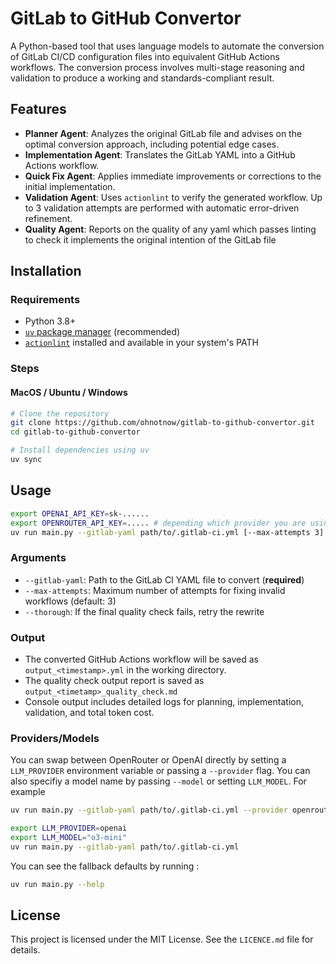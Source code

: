 # GitLab to GitHub Convertor

A Python-based tool that uses language models to automate the conversion of GitLab CI/CD configuration files into equivalent GitHub Actions workflows. The conversion process involves multi-stage reasoning and validation to produce a working and standards-compliant result.

## Features

- **Planner Agent**: Analyzes the original GitLab file and advises on the optimal conversion approach, including potential edge cases.
- **Implementation Agent**: Translates the GitLab YAML into a GitHub Actions workflow.
- **Quick Fix Agent**: Applies immediate improvements or corrections to the initial implementation.
- **Validation Agent**: Uses `actionlint` to verify the generated workflow. Up to 3 validation attempts are performed with automatic error-driven refinement.
- **Quality Agent**: Reports on the quality of any yaml which passes linting to check it implements the original intention of the GitLab file

## Installation

### Requirements
- Python 3.8+
- [`uv` package manager](https://docs.astral.sh/uv/) (recommended)
- [`actionlint`](https://github.com/rhysd/actionlint) installed and available in your system's PATH

### Steps

#### MacOS / Ubuntu / Windows
```bash
# Clone the repository
git clone https://github.com/ohnotnow/gitlab-to-github-convertor.git
cd gitlab-to-github-convertor

# Install dependencies using uv
uv sync
```

## Usage

```bash
export OPENAI_API_KEY=sk-......
export OPENROUTER_API_KEY=..... # depending which provider you are using
uv run main.py --gitlab-yaml path/to/.gitlab-ci.yml [--max-attempts 3] [--thorough]
```

### Arguments
- `--gitlab-yaml`: Path to the GitLab CI YAML file to convert (**required**)
- `--max-attempts`: Maximum number of attempts for fixing invalid workflows (default: 3)
- `--thorough`: If the final quality check fails, retry the rewrite

### Output
- The converted GitHub Actions workflow will be saved as `output_<timestamp>.yml` in the working directory.
- The quality check output report is saved as `output_<timetamp>_quality_check.md`
- Console output includes detailed logs for planning, implementation, validation, and total token cost.

### Providers/Models

You can swap between OpenRouter or OpenAI directly by setting a `LLM_PROVIDER` environment variable or passing a `--provider` flag.  You can also specifiy a model name by passing `--model` or setting `LLM_MODEL`.  For example

```bash
uv run main.py --gitlab-yaml path/to/.gitlab-ci.yml --provider openrouter --model "google/gemini-2.5-pro-preview-03-25"

export LLM_PROVIDER=openai
export LLM_MODEL="o3-mini"
uv run main.py --gitlab-yaml path/to/.gitlab-ci.yml
```

You can see the fallback defaults by running :
```bash
uv run main.py --help
```

## License

This project is licensed under the MIT License. See the `LICENCE.md` file for details.
